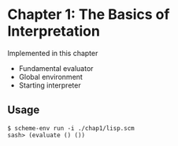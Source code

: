 # Chapter 1: The Basics of Interpretation

Implemented in this chapter

- Fundamental evaluator
- Global environment
- Starting interpreter

## Usage

```
$ scheme-env run -i ./chap1/lisp.scm
sash> (evaluate () ())
```
